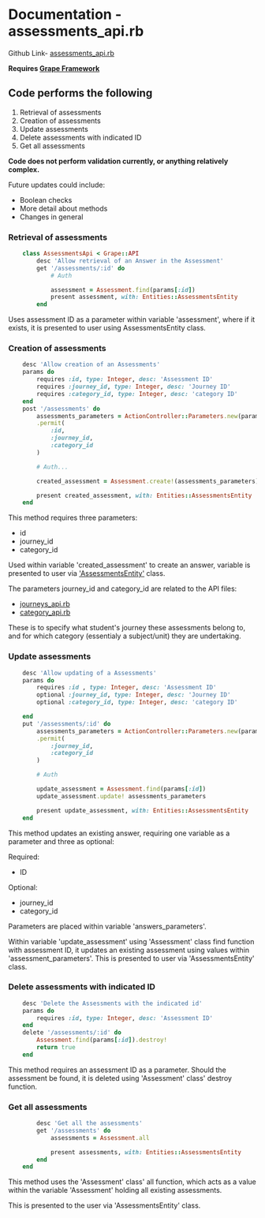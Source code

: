 # Documentation - assessments_api.rb

Github Link- [assessments_api.rb](https://github.com/thoth-tech/dream-big/blob/d72249d788068c71962e5a760ab1e15caef50ce5/dream-big-api/app/api/assessments_api.rb)

**Requires [Grape Framework](https://github.com/ruby-grape/grape#what-is-grape)**

## Code performs the following

1. Retrieval of assessments
2. Creation of assessments
3. Update assessments
4. Delete assessments with indicated ID
5. Get all assessments

**Code does not perform validation currently, or anything relatively complex.**

Future updates could include:

- Boolean checks
- More detail about methods
- Changes in general

### Retrieval of assessments

```ruby
    class AssessmentsApi < Grape::API
        desc 'Allow retrieval of an Answer in the Assessment'
        get '/assessments/:id' do
            # Auth

            assessment = Assessment.find(params[:id])
            present assessment, with: Entities::AssessmentsEntity
        end
```

Uses assessment ID as a parameter within variable 'assessment', where if it exists, it is presented to user using AssessmentsEntity class.

### Creation of assessments

```ruby
    desc 'Allow creation of an Assessments'
    params do
        requires :id, type: Integer, desc: 'Assessment ID'
        requires :journey_id, type: Integer, desc: 'Journey ID'
        requires :category_id, type: Integer, desc: 'category ID'
    end
    post '/assessments' do
        assessments_parameters = ActionController::Parameters.new(params)
        .permit(
            :id,
            :journey_id,
            :category_id
        )

        # Auth...

        created_assessment = Assessment.create!(assessments_parameters)

        present created_assessment, with: Entities::AssessmentsEntity
    end
```

This method requires three parameters:

- id
- journey_id
- category_id

Used within variable 'created_assessment' to create an answer, variable is presented to user via ['AssessmentsEntity'](https://github.com/thoth-tech/dream-big/blob/d72249d788068c71962e5a760ab1e15caef50ce5/dream-big-api/app/api/assessments_api.rb) class.

The parameters journey_id and category_id are related to the API files:

- [journeys_api.rb](https://github.com/thoth-tech/dream-big/blob/d72249d788068c71962e5a760ab1e15caef50ce5/dream-big-api/app/api/journeys_api.rb)
- [category_api.rb](https://github.com/thoth-tech/dream-big/blob/d72249d788068c71962e5a760ab1e15caef50ce5/dream-big-api/app/api/category_api.rb)

These is to specify what student's journey these assessments belong to, and for which category (essentialy a subject/unit) they are undertaking.

### Update assessments

```ruby
    desc 'Allow updating of a Assessments'
    params do
        requires :id , type: Integer, desc: 'Assessment ID'
        optional :journey_id, type: Integer, desc: 'Journey ID'
        optional :category_id, type: Integer, desc: 'category ID'

    end
    put '/assessments/:id' do
        assessments_parameters = ActionController::Parameters.new(params)
        .permit(
            :journey_id,
            :category_id
        )

        # Auth

        update_assessment = Assessment.find(params[:id])
        update_assessment.update! assessments_parameters

        present update_assessment, with: Entities::AssessmentsEntity
    end   
```

This method updates an existing answer, requiring one variable as a parameter and three as optional:

Required:

- ID

Optional:

- journey_id
- category_id

Parameters are placed within variable 'answers_parameters'.

Within variable 'update_assessment' using 'Assessment' class find function with assessment ID, it updates an existing assessment using values within 'assessment_parameters'. This is presented to user via 'AssessmentsEntity' class.

### Delete assessments with indicated ID

```ruby
    desc 'Delete the Assessments with the indicated id'
    params do
        requires :id, type: Integer, desc: 'Assessment ID'
    end
    delete '/assessments/:id' do
        Assessment.find(params[:id]).destroy!
        return true
    end
```

This method requires an assessment ID as a parameter. Should the assessment be found, it is deleted using 'Assessment' class' destroy function.

### Get all assessments

```ruby
        desc 'Get all the assessments'
        get '/assessments' do
            assessments = Assessment.all

            present assessments, with: Entities::AssessmentsEntity
        end
    end
```

This method uses the 'Assessment' class' all function, which acts as a value within the variable 'Assessment' holding all existing assessments.

This is presented to the user via 'AssessmentsEntity' class.
